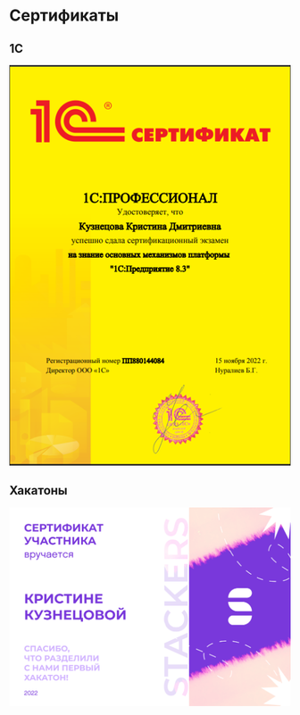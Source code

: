 # Сертификаты

## 1С

![1С:Профессионал. Платформа 1С:Предприятие 8.3](1C/Профессионал8.3.png)

## Хакатоны
![STACKERS](hackathons/stackers.png)